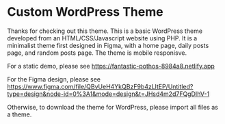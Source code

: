 # Custom WordPress Theme

Thanks for checking out this theme. This is a basic WordPress theme developed from an HTML/CSS/Javascript website using PHP. It is a minimalist theme first designed in Figma, with a home page, daily posts page, and random posts page. The theme is mobile responisve.

For a static demo, please see https://fantastic-pothos-8984a8.netlify.app

For the Figma design, please see https://www.figma.com/file/QBvUeH4YkQBzF9b4zLltEP/Untitled?type=design&node-id=0%3A1&mode=design&t=JHsd4m2d7FQgDIhV-1

Otherwise, to download the theme for WordPress, please import all files as a theme.

